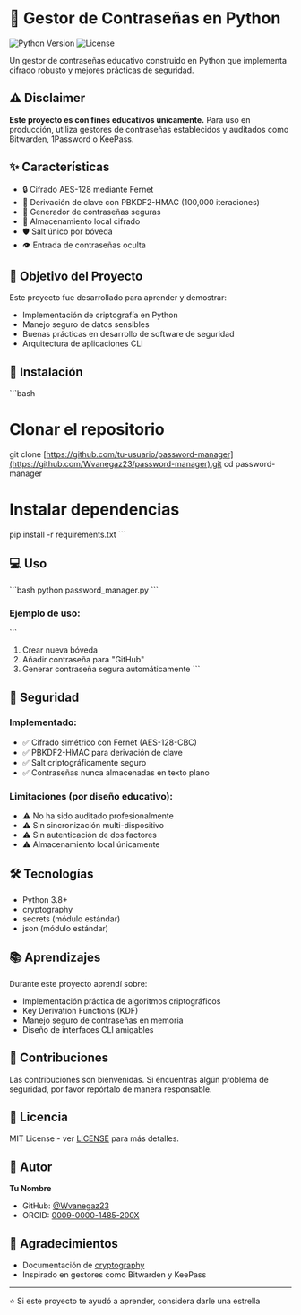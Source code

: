 # 🔐 Gestor de Contraseñas en Python

![Python Version](https://img.shields.io/badge/python-3.8+-blue.svg)
![License](https://img.shields.io/badge/license-MIT-green.svg)

Un gestor de contraseñas educativo construido en Python que implementa cifrado robusto y mejores prácticas de seguridad.

## ⚠️ Disclaimer

**Este proyecto es con fines educativos únicamente.** Para uso en producción, utiliza gestores de contraseñas establecidos y auditados como Bitwarden, 1Password o KeePass.

## ✨ Características

- 🔒 Cifrado AES-128 mediante Fernet
- 🔑 Derivación de clave con PBKDF2-HMAC (100,000 iteraciones)
- 🎲 Generador de contraseñas seguras
- 💾 Almacenamiento local cifrado
- 🛡️ Salt único por bóveda
- 👁️ Entrada de contraseñas oculta

## 🎯 Objetivo del Proyecto

Este proyecto fue desarrollado para aprender y demostrar:
- Implementación de criptografía en Python
- Manejo seguro de datos sensibles
- Buenas prácticas en desarrollo de software de seguridad
- Arquitectura de aplicaciones CLI

## 🚀 Instalación

\`\`\`bash
# Clonar el repositorio
git clone [https://github.com/tu-usuario/password-manager](https://github.com/Wvanegaz23/password-manager).git 
cd password-manager

# Instalar dependencias
pip install -r requirements.txt
\`\`\`

## 💻 Uso

\`\`\`bash
python password_manager.py
\`\`\`

### Ejemplo de uso:

\`\`\`
1. Crear nueva bóveda
2. Añadir contraseña para "GitHub"
3. Generar contraseña segura automáticamente
\`\`\`

## 🔐 Seguridad

### Implementado:
- ✅ Cifrado simétrico con Fernet (AES-128-CBC)
- ✅ PBKDF2-HMAC para derivación de clave
- ✅ Salt criptográficamente seguro
- ✅ Contraseñas nunca almacenadas en texto plano

### Limitaciones (por diseño educativo):
- ⚠️ No ha sido auditado profesionalmente
- ⚠️ Sin sincronización multi-dispositivo
- ⚠️ Sin autenticación de dos factores
- ⚠️ Almacenamiento local únicamente

## 🛠️ Tecnologías

- Python 3.8+
- cryptography
- secrets (módulo estándar)
- json (módulo estándar)

## 📚 Aprendizajes

Durante este proyecto aprendí sobre:
- Implementación práctica de algoritmos criptográficos
- Key Derivation Functions (KDF)
- Manejo seguro de contraseñas en memoria
- Diseño de interfaces CLI amigables

## 🤝 Contribuciones

Las contribuciones son bienvenidas. Si encuentras algún problema de seguridad, por favor repórtalo de manera responsable.

## 📄 Licencia

MIT License - ver [LICENSE]([LICENSE](https://github.com/Wvanegaz23/password-manager/blob/main/LICENCE)) para más detalles.

## 👤 Autor

**Tu Nombre**
- GitHub: [@Wvanegaz23](https://github.com/Wvanegaz23)
- ORCID: [0009-0000-1485-200X](https://orcid.org/0009-0000-1485-200X)

## 🙏 Agradecimientos

- Documentación de [cryptography](https://cryptography.io/)
- Inspirado en gestores como Bitwarden y KeePass

---

⭐ Si este proyecto te ayudó a aprender, considera darle una estrella
